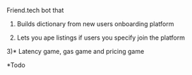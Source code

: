 

Friend.tech bot that

1) Builds dictionary from new users onboarding platform

2) Lets you ape listings if users you specify join the platform 

3)* Latency game, gas game and pricing game

*Todo
